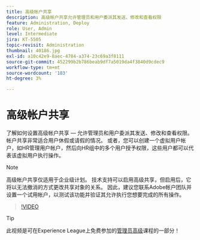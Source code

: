 ```yaml
---
title: 高级帐户共享
description: 高级帐户共享允许管理员和用户委派其发送、修改和查看权限
feature: Administration, Deploy
role: User, Admin
level: Intermediate
jira: KT-5505
topic-revisit: Administration
thumbnail: 40186.jpg
exl-id: a10c42e9-8aec-4784-a374-23c69a3f8111
source-git-commit: 452299b2b786beab9df7a5019da4f3840d9cdec9
workflow-type: tm+mt
source-wordcount: '183'
ht-degree: 3%

---
```


# 高级帐户共享

了解如何设置高级帐户共享 — 允许管理员和用户委派其发送、修改和查看权限。 帐户共享非常适合用户休假或请假的情况。 或者，您可以创建一个虚拟用户帐户，如HR管理用户帐户，然后向HR组中的多个用户授予权限，这些用户都可以代表该虚拟用户执行操作。

>[!NOTE]
>
>高级帐户共享仅适用于企业级计划。 技术支持可以启用高级共享，但启用后，它将以无法撤消的方式更改共享对象的关系。 因此，建议您联系Adobe帐户团队并设置一个试用帐户，以测试该功能并验证其允许执行您想要完成的所有操作。

>[!VIDEO](https://video.tv.adobe.com/v/40186?quality=12&learn=on&hidetitle=true)

>[!TIP]
>
>此视频是可在Experience League上免费参加的[管理员高级](https://experienceleague.adobe.com/?recommended=Sign-A-1-2020.1)课程的一部分！
